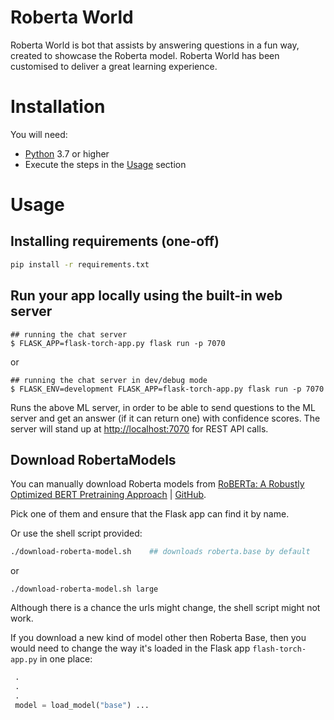 # Roberta World 

Roberta World is bot that assists by answering questions in a fun way, created to showcase the Roberta model. Roberta World has been customised to deliver a great learning experience.

# Installation

You will need:

- [Python](https://python.org/) 3.7 or higher
- Execute the steps in the [Usage](#usage) section 

# Usage

## Installing requirements (one-off)

```bash
pip install -r requirements.txt
```

## Run your app locally using the built-in web server

```
## running the chat server
$ FLASK_APP=flask-torch-app.py flask run -p 7070
```

or

```
## running the chat server in dev/debug mode
$ FLASK_ENV=development FLASK_APP=flask-torch-app.py flask run -p 7070
```

Runs the above ML server, in order to be able to send questions to the ML server and get an answer (if it can return one) with confidence scores. The server will stand up at [http://localhost:7070](http://localhost:7070) for REST API calls.

## Download RobertaModels

You can manually download Roberta models from [RoBERTa: A Robustly Optimized BERT Pretraining Approach](https://github.com/pytorch/fairseq/blob/master/examples/roberta/README.md#pre-trained-models) | [GitHub](https://github.com/pytorch/fairseq/blob/master/examples/roberta/README.md).

Pick one of them and ensure that the Flask app can find it by name.

Or use the shell script provided:

```bash
./download-roberta-model.sh    ## downloads roberta.base by default
```

or

```
./download-roberta-model.sh large
```

Although there is a chance the urls might change, the shell script might not work.

If you download a new kind of model other then Roberta Base, then you would need to change the way it's loaded in the Flask app `flash-torch-app.py` in one place:

```python
 .
 .
 .
 model = load_model("base") ...

```
